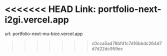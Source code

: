 <<<<<<< HEAD
Link:  portfolio-next-i2gi.vercel.app
=======
url: portfolio-next-mu-bice.vercel.app
>>>>>>> c0cca5ad78bfd1c7d16bbdc264d7d7d22dc959ec

